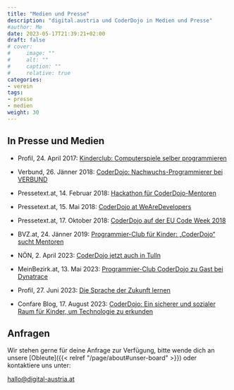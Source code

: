 ```yaml
---
title: "Medien und Presse"
description: "digital.austria und CoderDojo in Medien und Presse"
#author: Me
date: 2023-05-17T21:39:21+02:00
draft: false
# cover:
#     image: ""
#     alt: ""
#     caption: ""
#     relative: true
categories:
- verein
tags:
- presse
- medien
weight: 30
---
```


## In Presse und Medien

* Profil, 24. April 2017: [Kinderclub: Computerspiele selber programmieren](https://www.profil.at/wissenschaft/kinder-club-computerspiele-coderdojo-programmieren-8095147)

* Verbund, 26. Jänner 2018: [CoderDojo: Nachwuchs-Programmierer bei VERBUND](https://vreund.verbund.at/de-at/artikel/2018/01/26/coderdojo)

* Pressetext.at, 14. Februar 2018: [Hackathon für CoderDojo-Mentoren](https://www.pressetext.com/news/hackathon-fuer-coderdojo-mentoren.html)

* Pressetext.at, 15. Mai 2018: [CoderDojo at WeAreDevelopers](https://www.pressetext.com/news/coderdojo-at-wearedevelopers.html)

* Pressetext.at, 17. Oktober 2018: [CoderDojo auf der EU Code Week 2018](https://www.pressetext.com/news/coderdojo-auf-der-eu-code-week-2018.html)

* BVZ.at, 24. Jänner 2019: [Programmier-Club für Kinder: „CoderDojo“ sucht Mentoren](https://www.bvz.at/neusiedl/neusiedl-am-see-programmier-club-fuer-kinder-coderdojo-sucht-mentoren-neusiedl-am-see-coderdojo-thomas-ederer-133153772)

* NÖN, 2. April 2023: [CoderDojo jetzt auch in Tulln](https://www.noen.at/tulln/programmier-club-coderdojo-jetzt-auch-in-tulln-tulln-361136638)

* MeinBezirk.at, 13. Mai 2023: [Programmier-Club CoderDojo zu Gast bei Dynatrace
](https://www.meinbezirk.at/wien/c-regionauten-community/programmier-club-coderdojo-zu-gast-bei-dynatrace_a6045705)

* Profil, 27. Juni 2023: [Die Sprache der Zukunft lernen](https://www.profil.at/specials/digitale-welt/die-sprache-der-zukunft-lernen/402502528)

* Confare Blog, 17. August 2023: [CoderDojo: Ein sicherer und sozialer Raum für Kinder, um Technologie zu erkunden](https://confare.at/daniel-wagner-coderdojo-ein-sicherer-und-sozialer-raum-fuer-kinder-um-technologie-zu-erkunden/)

## Anfragen

Wir stehen gerne für deine Anfrage zur Verfügung, bitte wende dich an unsere  [Obleute]({{< relref "/page/about#unser-board" >}}) oder kontaktiere uns unter:

hallo@digital-austria.at
